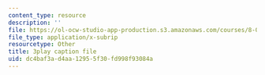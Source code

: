 ```yaml
---
content_type: resource
description: ''
file: https://ol-ocw-studio-app-production.s3.amazonaws.com/courses/8-01sc-classical-mechanics-fall-2016/dc4baf3ad4aa12955f30fd998f93084a_oOQmu6ICxg4.srt
file_type: application/x-subrip
resourcetype: Other
title: 3play caption file
uid: dc4baf3a-d4aa-1295-5f30-fd998f93084a
---
```

